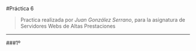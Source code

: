 #Práctica 6
>Practica realizada por *Juan González Serrano*, para la asignatura de Servidores Webs de Altas Prestaciones

***

###1º
